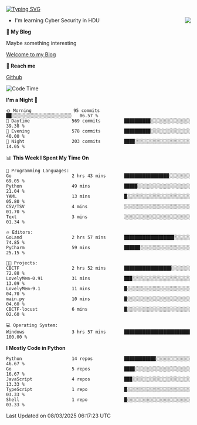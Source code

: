 [![Typing SVG](https://readme-typing-svg.herokuapp.com?font=Fira+Code&pause=1000&random=false&width=450&height=60&lines=Hello+%F0%9F%91%8B%F0%9F%8F%BB;I'm+JBNRZ)](https://git.io/typing-svg)

<a href="#">
  <img align="right" src="https://github-readme-stats.vercel.app/api?username=JBNRZ&show_icons=true&bg_color=15,f2f7fd,E0EAFC" />
</a>

- I'm learning Cyber Security in HDU

 **🌱 My Blog**

Maybe something interesting

[Welcome to my Blog](https://jbnrz.com.cn/)

 **💬 Reach me** 

[Github](https://github.com/JBNRZ)


<!--START_SECTION:waka-->
![Code Time](http://img.shields.io/badge/Code%20Time-1%2C009%20hrs%2011%20mins-blue)

**I'm a Night 🦉** 

```text
🌞 Morning                95 commits          ██░░░░░░░░░░░░░░░░░░░░░░░   06.57 % 
🌆 Daytime                569 commits         ██████████░░░░░░░░░░░░░░░   39.38 % 
🌃 Evening                578 commits         ██████████░░░░░░░░░░░░░░░   40.00 % 
🌙 Night                  203 commits         ████░░░░░░░░░░░░░░░░░░░░░   14.05 % 
```


📊 **This Week I Spent My Time On** 

```text
💬 Programming Languages: 
Go                       2 hrs 43 mins       █████████████████░░░░░░░░   69.05 % 
Python                   49 mins             █████░░░░░░░░░░░░░░░░░░░░   21.04 % 
YAML                     13 mins             █░░░░░░░░░░░░░░░░░░░░░░░░   05.80 % 
CSV/TSV                  4 mins              ░░░░░░░░░░░░░░░░░░░░░░░░░   01.70 % 
Text                     3 mins              ░░░░░░░░░░░░░░░░░░░░░░░░░   01.34 % 

🔥 Editors: 
GoLand                   2 hrs 57 mins       ███████████████████░░░░░░   74.85 % 
PyCharm                  59 mins             ██████░░░░░░░░░░░░░░░░░░░   25.15 % 

🐱‍💻 Projects: 
CBCTF                    2 hrs 52 mins       ██████████████████░░░░░░░   72.88 % 
LovelyMem-0.91           31 mins             ███░░░░░░░░░░░░░░░░░░░░░░   13.09 % 
LovelyMem-9.1            11 mins             █░░░░░░░░░░░░░░░░░░░░░░░░   04.70 % 
main.py                  10 mins             █░░░░░░░░░░░░░░░░░░░░░░░░   04.60 % 
CBCTF-locust             6 mins              █░░░░░░░░░░░░░░░░░░░░░░░░   02.60 % 

💻 Operating System: 
Windows                  3 hrs 57 mins       █████████████████████████   100.00 % 
```

**I Mostly Code in Python** 

```text
Python                   14 repos            ████████████░░░░░░░░░░░░░   46.67 % 
Go                       5 repos             ████░░░░░░░░░░░░░░░░░░░░░   16.67 % 
JavaScript               4 repos             ███░░░░░░░░░░░░░░░░░░░░░░   13.33 % 
TypeScript               1 repo              █░░░░░░░░░░░░░░░░░░░░░░░░   03.33 % 
Shell                    1 repo              █░░░░░░░░░░░░░░░░░░░░░░░░   03.33 % 
```




 Last Updated on 08/03/2025 06:17:23 UTC
<!--END_SECTION:waka-->
